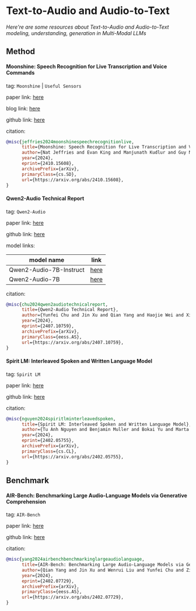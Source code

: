 # Text-to-Audio and Audio-to-Text
*Here're are some resources about Text-to-Audio and Audio-to-Text modeling, understanding, generation in Multi-Modal LLMs*


## Method


#### Moonshine: Speech Recognition for Live Transcription and Voice Commands

tag: `Moonshine` | `Useful Sensors`

paper link: [here](https://arxiv.org/pdf/2410.15608)

blog link: [here](https://petewarden.com/2024/10/21/introducing-moonshine-the-new-state-of-the-art-for-speech-to-text/)

github link: [here](https://github.com/usefulsensors/moonshine)

citation:

```bibtex
@misc{jeffries2024moonshinespeechrecognitionlive,
      title={Moonshine: Speech Recognition for Live Transcription and Voice Commands}, 
      author={Nat Jeffries and Evan King and Manjunath Kudlur and Guy Nicholson and James Wang and Pete Warden},
      year={2024},
      eprint={2410.15608},
      archivePrefix={arXiv},
      primaryClass={cs.SD},
      url={https://arxiv.org/abs/2410.15608}, 
}
```

#### Qwen2-Audio Technical Report

tag: `Qwen2-Audio`

paper link: [here](https://arxiv.org/pdf/2407.10759)

github link: [here](https://github.com/QwenLM/Qwen2-Audio)

model links:

|model name|link|
|-|-|
|Qwen2-Audio-7B-Instruct|[here](https://huggingface.co/Qwen/Qwen2-Audio-7B-Instruct)|
|Qwen2-Audio-7B|[here](https://huggingface.co/Qwen/Qwen2-Audio-7B)|

citation:

```bibtex
@misc{chu2024qwen2audiotechnicalreport,
      title={Qwen2-Audio Technical Report}, 
      author={Yunfei Chu and Jin Xu and Qian Yang and Haojie Wei and Xipin Wei and Zhifang Guo and Yichong Leng and Yuanjun Lv and Jinzheng He and Junyang Lin and Chang Zhou and Jingren Zhou},
      year={2024},
      eprint={2407.10759},
      archivePrefix={arXiv},
      primaryClass={eess.AS},
      url={https://arxiv.org/abs/2407.10759}, 
}
```


#### Spirit LM: Interleaved Spoken and Written Language Model

tag: `Spirit LM`

paper link: [here](https://arxiv.org/pdf/2402.05755v2)

github link: [here](https://github.com/facebookresearch/spiritlm)

citation:

```bibtex
@misc{nguyen2024spiritlminterleavedspoken,
      title={Spirit LM: Interleaved Spoken and Written Language Model}, 
      author={Tu Anh Nguyen and Benjamin Muller and Bokai Yu and Marta R. Costa-jussa and Maha Elbayad and Sravya Popuri and Christophe Ropers and Paul-Ambroise Duquenne and Robin Algayres and Ruslan Mavlyutov and Itai Gat and Mary Williamson and Gabriel Synnaeve and Juan Pino and Benoit Sagot and Emmanuel Dupoux},
      year={2024},
      eprint={2402.05755},
      archivePrefix={arXiv},
      primaryClass={cs.CL},
      url={https://arxiv.org/abs/2402.05755}, 
}
```


## Benchmark

#### AIR-Bench: Benchmarking Large Audio-Language Models via Generative Comprehension

tag: `AIR-Bench`

paper link: [here](https://arxiv.org/pdf/2402.07729)

github link: [here](https://github.com/OFA-Sys/AIR-Bench)

citation:

```bibtex
@misc{yang2024airbenchbenchmarkinglargeaudiolanguage,
      title={AIR-Bench: Benchmarking Large Audio-Language Models via Generative Comprehension}, 
      author={Qian Yang and Jin Xu and Wenrui Liu and Yunfei Chu and Ziyue Jiang and Xiaohuan Zhou and Yichong Leng and Yuanjun Lv and Zhou Zhao and Chang Zhou and Jingren Zhou},
      year={2024},
      eprint={2402.07729},
      archivePrefix={arXiv},
      primaryClass={eess.AS},
      url={https://arxiv.org/abs/2402.07729}, 
}
```